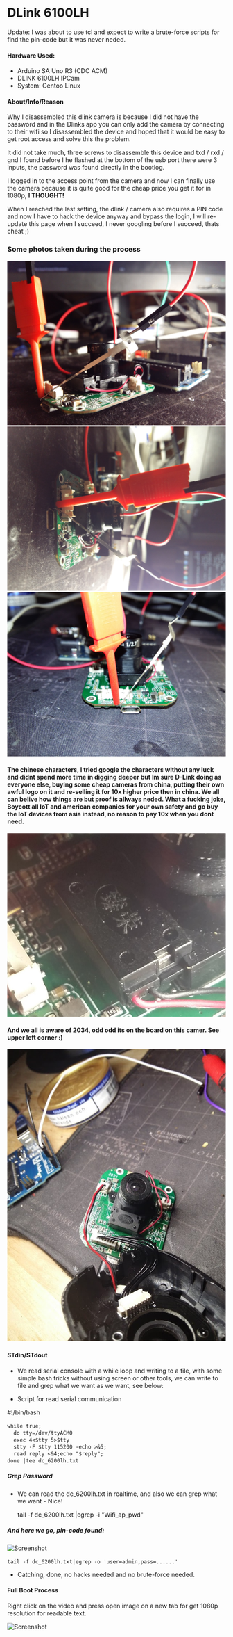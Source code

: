 # DLink 6100LH

Update: I was about to use tcl and expect to write a brute-force scripts for find the pin-code but it was never neded.

#### Hardware Used:

  * Arduino SA Uno R3 (CDC ACM)
  * DLINK 6100LH IPCam
  * System: Gentoo Linux

#### About/Info/Reason 

Why I disassembled this dlink camera is because I did not have the password and in the Dlinks app you can only add the camera by connecting to their wifi so I disassembled the device and hoped that it would be easy to get root access and solve this the problem.

It did not take much, three screws to disassemble this device and txd / rxd / gnd I found before I he flashed at the bottom of the usb port there were 3 inputs, the password was found directly in the bootlog.

I logged in to the access point from the camera and now I can finally use the camera because it is quite good for the cheap price you get it for in 1080p, **I THOUGHT!**

When I reached the last setting, the dlink / camera also requires a PIN code and now I have to hack the device anyway and bypass the login, I will re-update this page when I succeed, I never googling before I succeed, thats cheat ;)

### Some photos taken during the process

![Screenshot](.preview/0.jpg)
![Screenshot](.preview/1.jpg)
![screenshot](.preview/2.jpg)

#### The chinese characters, I tried google the characters without any luck and didnt spend more time in digging deeper but Im sure D-Link doing as everyone else, buying some cheap cameras from china, putting their own awful logo on it and re-selling it for 10x higher price then in china. We all can belive how things are but proof is allways neded. What a fucking joke, Boycott all IoT and american companies for your own safety and go buy the IoT devices from asia instead, no reason to pay 10x when you dont need.

![Screenshot](.preview/3.jpg)

#### And we all is aware of 2034, odd odd its on the board on this camer. See upper left corner :) 

![Screenshot](.preview/2034.jpg)

#### STdin/STdout 

* We read serial console with a while loop and writing to a file, with some simple bash tricks without using screen or other tools, we can write to file and grep what we want as we want, see below:

* Script for read serial communication

#!/bin/bash

    while true; 
      do tty=/dev/ttyACM0
      exec 4<$tty 5>$tty
      stty -F $tty 115200 -echo >&5;
      read reply <&4;echo "$reply"; 
    done |tee dc_6200lh.txt


##### Grep Password

* We can read the dc_6200lh.txt in realtime, and also we can grep what we want - Nice! 

    tail -f dc_6200lh.txt |egrep -i "Wifi_ap_pwd"
 
##### And here we go, pin-code found:

![Screenshot](.preview/get_pin.gif)
   
    tail -f dc_6200lh.txt|egrep -o 'user=admin,pass=......' 

* Catching, done, no hacks needed and no brute-force needed.

#### Full Boot Process

Right click on the video and press open image on a new tab for get 1080p resolution for readable text.

![Screenshot](.preview/4.gif)


